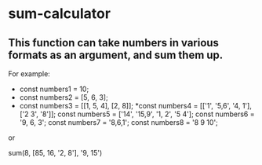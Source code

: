 # sum-calculator

## This function can take numbers in various formats as an argument, and sum them up.

For example:

* const numbers1 = 10;
* const numbers2 = [5, 6, 3];
* const numbers3 = [[1, 5, 4], [2, 8]];
*const numbers4 = [['1', '5,6', '4, 1'], ['2 3', '8']];
const numbers5 = ['14', '15,9', '1, 2', '5 4'];
const numbers6 = '9, 6, 3';
const numbers7 = '8,6,1';
const numbers8 = '8 9 10';

or

sum(8, [85, 16, '2, 8'], '9, 15')
